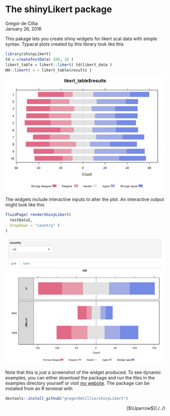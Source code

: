 # The shinyLikert package
Gregor de Cillia  
January 26, 2016  

This pakage lets you create shiny widgets for likert scal data with simple syntax. Typacal plots created by this library look like this


```r
library(shinyLikert)
td = createTestData( 100, 10 )
likert_table = likert::likert( td$likert_data )
HH::likert( x = likert_table$results )
```

![](README_files/figure-html/unnamed-chunk-1-1.png)

The widgets include interactive inputs to alter the plot. An interactive output might look like this


```r
fluidPage( renderShinyLikert( 
  testData2,
  dropdown = "country" )
)
```

![alt text](README_files/figure-html/plit_plot.PNG)

Note that this is just a screenshot of the widget produced. To see dynamic examples, you can either download the package and run the files in the examples directory yourself or visit [my website]. The package can be installed from an R terminal with


```r
devtools::install_github("gregorDeCillia/shinyLikert")
```

[my website]:  http://gregor-de-cillia.xyz/shiny/shinyLikert/examples/

<p style='text-align:right;'>[$\Uparrow$](./../)</p>
